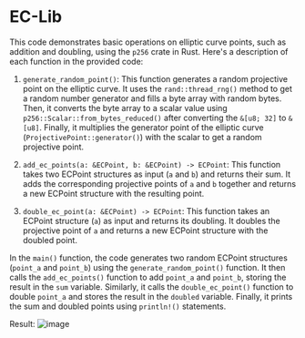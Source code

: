 # EC-Lib

This code demonstrates basic operations on elliptic curve points, such as addition and doubling, using the `p256` crate in Rust. Here's a description of each function in the provided code:

1. `generate_random_point()`: This function generates a random projective point on the elliptic curve. It uses the `rand::thread_rng()` method to get a random number generator and fills a byte array with random bytes. Then, it converts the byte array to a scalar value using `p256::Scalar::from_bytes_reduced()` after converting the `&[u8; 32]` to `&[u8]`. Finally, it multiplies the generator point of the elliptic curve (`ProjectivePoint::generator()`) with the scalar to get a random projective point.

2. `add_ec_points(a: &ECPoint, b: &ECPoint) -> ECPoint`: This function takes two ECPoint structures as input (`a` and `b`) and returns their sum. It adds the corresponding projective points of `a` and `b` together and returns a new ECPoint structure with the resulting point.

3. `double_ec_point(a: &ECPoint) -> ECPoint`: This function takes an ECPoint structure (`a`) as input and returns its doubling. It doubles the projective point of `a` and returns a new ECPoint structure with the doubled point.

In the `main()` function, the code generates two random ECPoint structures (`point_a` and `point_b`) using the `generate_random_point()` function. It then calls the `add_ec_points()` function to add `point_a` and `point_b`, storing the result in the `sum` variable. Similarly, it calls the `double_ec_point()` function to double `point_a` and stores the result in the `doubled` variable. Finally, it prints the sum and doubled points using `println!()` statements.

Result:
![image](https://github.com/soffije/EC-Lib/assets/93443981/ad39e5af-5b8c-48b6-bc00-cae7d936e5ad)
